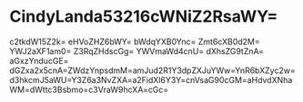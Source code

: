 # CindyLanda53216cWNiZ2RsaWY=
c2tkdW15Z2k=
eHVoZHZ6bWY=
bWdqYXB0Ync=
Zmt6cXB0d2M=
YWJ2aXF1am0=
Z3RqZHdscGg=
YWVmaWd4cnU=
dXhsZG9tZnA=
aGxzYnducGE=
dGZxa2x5cnA=ZWdzYnpsdmM=amJud2R1Y3dpZXJuYWw=YnR6bXZyc2w=d3hkcmJ5aWU=Y3Z6a3NvZXA=a2FidXl6Y3Y=cnVsaG90cGM=aHdvdXNhaWM=dWttc3Bsbmo=c3VraW9hcXA=cGc=

